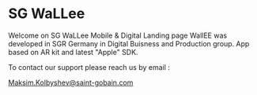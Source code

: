 # SG WaLLee 
Welcome on SG WaLLee Mobile & Digital  Landing page
WallEE was developed in SGR Germany in Digital Buisness and Production group. App based on AR kit and latest "Apple" SDK.


To contact our support please reach us by email :

Maksim.Kolbyshev@saint-gobain.com
